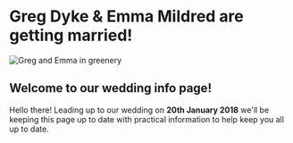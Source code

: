 # Greg Dyke & Emma Mildred are getting married!

![Greg and Emma in greenery](https://gadyke.github.com/images/bamboo.jpeg)

## Welcome to our wedding info page!

Hello there! Leading up to our wedding on **20th January 2018** we'll be keeping this page up to date with practical information to help keep you all up to date.
